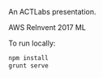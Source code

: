 An ACTLabs presentation. 

AWS ReInvent 2017 ML

To run locally:
``` bash
npm install
grunt serve
```

